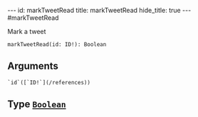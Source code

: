 --- id:
markTweetRead
title:
markTweetRead
hide_title: true --- #markTweetRead

  Mark a tweet
```
markTweetRead(id: ID!): Boolean
```
  ## Arguments
    `id`([`ID!`](/references))
  ## Type [`Boolean`](/references/scalars/boolean)

